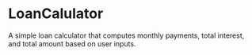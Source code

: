 # LoanCalulator
A simple loan calculator that computes monthly payments, total interest, and total amount based on user inputs.
